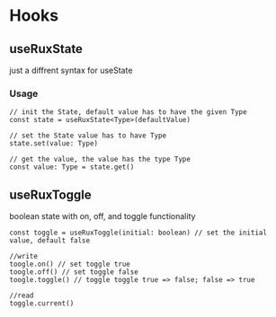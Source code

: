 # Hooks

## useRuxState

just a diffrent syntax for useState

### Usage

```
// init the State, default value has to have the given Type
const state = useRuxState<Type>(defaultValue)

// set the State value has to have Type
state.set(value: Type)

// get the value, the value has the type Type
const value: Type = state.get()
```

## useRuxToggle

boolean state with on, off, and toggle functionality

```
const toggle = useRuxToggle(initial: boolean) // set the initial value, default false

//write
toogle.on() // set toggle true
toogle.off() // set toggle false
toogle.toggle() // toggle toggle true => false; false => true

//read
toggle.current()
```
